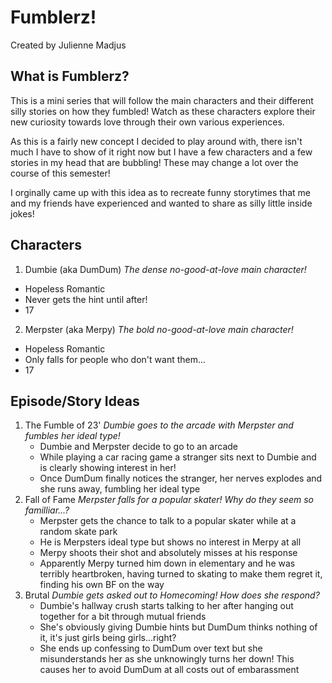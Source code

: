 # **Fumblerz!**
Created by Julienne Madjus
## **What is Fumblerz?**
This is a mini series that will follow the main characters and their different silly stories on how they fumbled! Watch as these characters explore their new curiosity towards love through their own various experiences.

As this is a fairly new concept I decided to play around with, there isn't much I have to show of it right now but I have a few characters and a few stories in my head that are bubbling! These may change a lot over the course of this semester!

I orginally came up with this idea as to recreate funny storytimes that me and my friends have experienced and wanted to share as silly little inside jokes!
## **Characters**
1. Dumbie (aka DumDum)
_The dense no-good-at-love main character!_
- Hopeless Romantic
- Never gets the hint until after!
- 17

2. Merpster (aka Merpy)
_The bold no-good-at-love main character!_
- Hopeless Romantic
- Only falls for people who don't want them...
- 17

## **Episode/Story Ideas**
1. The Fumble of 23'
_Dumbie goes to the arcade with Merpster and fumbles her ideal type!_
   - Dumbie and Merpster decide to go to an arcade
   - While playing a car racing game a stranger sits next to Dumbie and is clearly showing interest in her!
   - Once DumDum finally notices the stranger, her nerves explodes and she runs away, fumbling her ideal type
2. Fall of Fame
_Merpster falls for a popular skater! Why do they seem so familliar...?_
   - Merpster gets the chance to talk to a popular skater while at a random skate park
   - He is Merpsters ideal type but shows no interest in Merpy at all
   - Merpy shoots their shot and absolutely misses at his response
   - Apparently Merpy turned him down in elementary and he was terribly heartbroken, having turned to skating to make them regret it, finding his own BF on the way
4. Brutal
_Dumbie gets asked out to Homecoming! How does she respond?_
   - Dumbie's hallway crush starts talking to her after hanging out together for a bit through mutual friends
   - She's obviously giving Dumbie hints but DumDum thinks nothing of it, it's just girls being girls...right?
   - She ends up confessing to DumDum over text but she misunderstands her as she unknowingly turns her down! This causes her to avoid DumDum at all costs out of embarassment

